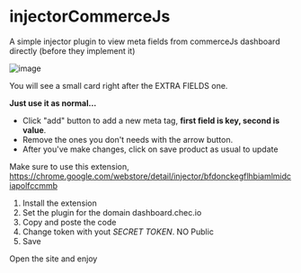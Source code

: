 # injectorCommerceJs
A simple injector plugin to view meta fields from commerceJs dashboard directly (before they implement it)

![image](https://user-images.githubusercontent.com/21694707/116441078-67124500-a851-11eb-8dcd-336248ac0542.png)

You will see a small card right after the EXTRA FIELDS one.

**Just use it as normal...**
* Click "add" button to add a new meta tag, **first field is key, second is value**. 
* Remove the ones you don't needs with the arrow button.
* After you've make changes, click on save product as usual to update

Make sure to use this extension, https://chrome.google.com/webstore/detail/injector/bfdonckegflhbiamlmidciapolfccmmb

1. Install the extension
2. Set the plugin for the domain dashboard.chec.io
3. Copy and poste the code 
4. Change token with yout *SECRET TOKEN*. NO Public
5. Save

Open the site and enjoy
